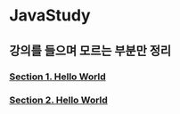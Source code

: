 # JavaStudy
## 강의를 들으며 모르는 부분만 정리

### [Section 1. Hello World](Write/Section1.md)
### [Section 2. Hello World](Write/Section2.md)


